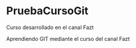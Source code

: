 # PruebaCursoGit
Curso desarrollado en el canal Fazt

Aprendiendo GIT mediante el curso del canal Fazt
